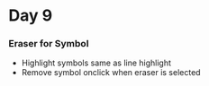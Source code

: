 
# Day 9 

### Eraser for Symbol

- Highlight symbols same as line highlight
- Remove symbol onclick when eraser is selected
